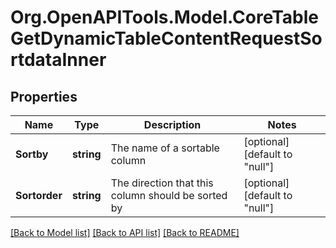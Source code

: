 # Org.OpenAPITools.Model.CoreTableGetDynamicTableContentRequestSortdataInner

## Properties

Name | Type | Description | Notes
------------ | ------------- | ------------- | -------------
**Sortby** | **string** | The name of a sortable column | [optional] [default to "null"]
**Sortorder** | **string** | The direction that this column should be sorted by | [optional] [default to "null"]

[[Back to Model list]](../README.md#documentation-for-models) [[Back to API list]](../README.md#documentation-for-api-endpoints) [[Back to README]](../README.md)

